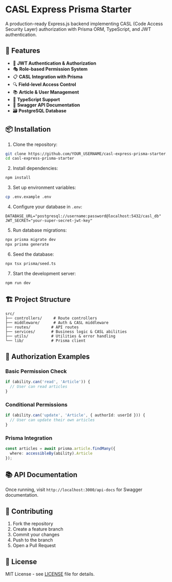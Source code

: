 # CASL Express Prisma Starter

A production-ready Express.js backend implementing CASL (Code Access Security Layer) authorization with Prisma ORM, TypeScript, and JWT authentication.

## 🚀 Features

- 🔐 **JWT Authentication & Authorization**
- 🎭 **Role-based Permission System**
- 📋 **CASL Integration with Prisma**
- 🔍 **Field-level Access Control**
- 📚 **Article & User Management**
- 🚀 **TypeScript Support**
- 📖 **Swagger API Documentation**
- 🗃️ **PostgreSQL Database**

## 📦 Installation

1. Clone the repository:
```bash
git clone https://github.com/YOUR_USERNAME/casl-express-prisma-starter.git
cd casl-express-prisma-starter
```

2. Install dependencies:
```bash
npm install
```

3. Set up environment variables:
```bash
cp .env.example .env
```

4. Configure your database in `.env`:
```env
DATABASE_URL="postgresql://username:password@localhost:5432/casl_db"
JWT_SECRET="your-super-secret-jwt-key"
```

5. Run database migrations:
```bash
npx prisma migrate dev
npx prisma generate
```

6. Seed the database:
```bash
npx tsx prisma/seed.ts
```

7. Start the development server:
```bash
npm run dev
```

## 🏗️ Project Structure

```
src/
├── controllers/     # Route controllers
├── middleware/      # Auth & CASL middleware
├── routes/         # API routes
├── services/       # Business logic & CASL abilities
├── utils/          # Utilities & error handling
└── lib/            # Prisma client
```

## 🔐 Authorization Examples

### Basic Permission Check
```typescript
if (ability.can('read', 'Article')) {
  // User can read articles
}
```

### Conditional Permissions
```typescript
if (ability.can('update', 'Article', { authorId: userId })) {
  // User can update their own articles
}
```

### Prisma Integration
```typescript
const articles = await prisma.article.findMany({
  where: accessibleBy(ability).Article
});
```

## 📚 API Documentation

Once running, visit `http://localhost:3000/api-docs` for Swagger documentation.

## 🤝 Contributing

1. Fork the repository
2. Create a feature branch
3. Commit your changes
4. Push to the branch
5. Open a Pull Request

## 📄 License

MIT License - see [LICENSE](LICENSE) file for details.